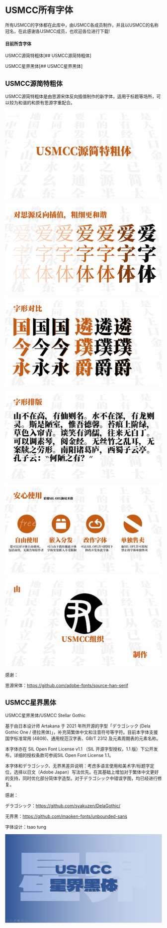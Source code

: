 # USMCC所有字体

所有USMCC的字体都在此库中，由USMCC各成员制作，并且以USMCC的名称冠名，在此感谢各USMCC成员，也欢迎各位进行下载!

#### 目前所含字体

USMCC源简特粗体[## USMCC源简特粗体]

USMCC星界黑体[## USMCC星界黑体]

## USMCC源简特粗体

USMCC源简特粗体是由思源宋体反向插值制作的新字体，适用于标题等场所，可以较为和谐的和原有思源字重配合。

![1](./img/1.png)

![2](./img/2.png)

![3](./img/3.png)

![4](./img/4.png)

![5](./img/5.png)

![6](./img/6.png)

感谢：

思源宋体：https://github.com/adobe-fonts/source-han-serif

## USMCC星界黑体

USMCC星界黑体/USMCC Stellar Gothic

基于由日本设计师 Artakana 于 2021 年所开源的字型「デラゴシック (Dela Gothic One / 德拉黑体)」，补充简繁体中文和注音符号等字符。目前本字体支援国字标准常用 (4808)、通用规范汉字表、GB/T 2312 及元素周期表的元素名称。

本字体亦在 SIL Open Font License v1.1 （SIL 开源字型授权，1.1 版）下公开发布，详细的授权条款可参阅SIL Open Font License 1.1。

本字体和デラゴシック、无界黑差异说明：考虑多语言使用和美术字/标题字定位，选择以日文（Adobe Japan）写法优先。在其基础上增加对于繁体中文更好的支持，同时优化部分简体字造型。对于デラゴシック中错误字图，均已经进行修复。

感谢：

デラゴシック：https://github.com/syakuzen/DelaGothic/

无界黑：https://github.com/maoken-fonts/unbounded-sans

字体设计：tsao tung

![7](./img/7.png)
